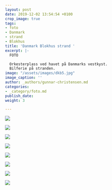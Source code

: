 ```yaml
---
layout: post
date: 2019-12-02 13:54:54 +0100
crop_image: true
tags:
- foto
- Danmark
- strand
- Blokhus
title: 'Danmark Blokhus strand '
excerpt: |-
  FOTO

  Orkesterplass ved havet på Danmarks vestkyst.
  Bilferie på stranden.
image: "/assets/images/dkb5.jpg"
image_caption: ''
author: _authors/gunnar-christensen.md
categories:
- _category/foto.md
publish_date:
weight: 3

---
```

![](http://www.helping.no/dkb11.jpg)

![](http://www.helping.no/dkb4.jpg)

![](http://www.helping.no/dkb3.jpg)

![](http://www.helping.no/dkb9.jpg)

![](http://www.helping.no/dkb7.jpg)

![](http://www.helping.no/dkb8.jpg)

![](http://www.helping.no/mobbing.jpg)

![](http://www.helping.no/dkb12.jpg)
